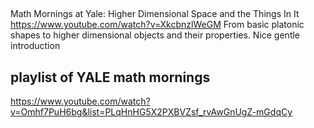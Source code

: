 

##
Math Mornings at Yale: Higher Dimensional Space and the Things In It
https://www.youtube.com/watch?v=XkcbnzlWeGM
From basic platonic shapes to higher dimensional objects and their properties. Nice gentle introduction

## playlist of YALE math mornings
https://www.youtube.com/watch?v=Omhf7PuH6bg&list=PLqHnHG5X2PXBVZsf_rvAwGnUgZ-mGdqCy
